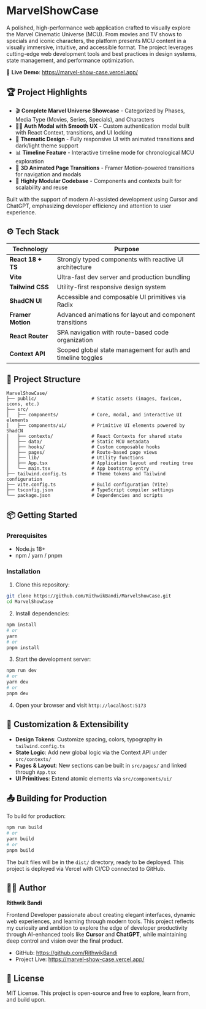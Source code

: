 # MarvelShowCase

A polished, high-performance web application crafted to visually explore the Marvel Cinematic Universe (MCU). From movies and TV shows to specials and iconic characters, the platform presents MCU content in a visually immersive, intuitive, and accessible format. The project leverages cutting-edge web development tools and best practices in design systems, state management, and performance optimization.

🔗 **Live Demo**: https://marvel-show-case.vercel.app/

## 🏆 Project Highlights

- 🎬 **Complete Marvel Universe Showcase** - Categorized by Phases, Media Type (Movies, Series, Specials), and Characters
- 🧑‍💻 **Auth Modal with Smooth UX** - Custom authentication modal built with React Context, transitions, and UI locking
- 🎨 **Thematic Design** - Fully responsive UI with animated transitions and dark/light theme support
- 📊 **Timeline Feature** - Interactive timeline mode for chronological MCU exploration
- 🚀 **3D Animated Page Transitions** - Framer Motion-powered transitions for navigation and modals
- 🧱 **Highly Modular Codebase** - Components and contexts built for scalability and reuse

Built with the support of modern AI-assisted development using Cursor and ChatGPT, emphasizing developer efficiency and attention to user experience.

## ⚙️ Tech Stack

| Technology | Purpose |
|------------|---------|
| **React 18 + TS** | Strongly typed components with reactive UI architecture |
| **Vite** | Ultra-fast dev server and production bundling |
| **Tailwind CSS** | Utility-first responsive design system |
| **ShadCN UI** | Accessible and composable UI primitives via Radix |
| **Framer Motion** | Advanced animations for layout and component transitions |
| **React Router** | SPA navigation with route-based code organization |
| **Context API** | Scoped global state management for auth and timeline toggles |

## 📁 Project Structure

```
MarvelShowCase/
├── public/                    # Static assets (images, favicon, icons, etc.)
├── src/
│   ├── components/            # Core, modal, and interactive UI elements
│   ├── components/ui/         # Primitive UI elements powered by ShadCN
│   ├── contexts/              # React Contexts for shared state
│   ├── data/                  # Static MCU metadata
│   ├── hooks/                 # Custom composable hooks
│   ├── pages/                 # Route-based page views
│   ├── lib/                   # Utility functions
│   ├── App.tsx                # Application layout and routing tree
│   └── main.tsx               # App bootstrap entry
├── tailwind.config.ts         # Theme tokens and Tailwind configuration
├── vite.config.ts             # Build configuration (Vite)
├── tsconfig.json              # TypeScript compiler settings
└── package.json               # Dependencies and scripts
```

## 📦 Getting Started

### Prerequisites

- Node.js 18+
- npm / yarn / pnpm

### Installation

1. Clone this repository:
```bash
git clone https://github.com/RithwikBandi/MarvelShowCase.git
cd MarvelShowCase
```

2. Install dependencies:
```bash
npm install
# or
yarn
# or
pnpm install
```

3. Start the development server:
```bash
npm run dev
# or
yarn dev
# or
pnpm dev
```

4. Open your browser and visit `http://localhost:5173`

## 🧩 Customization & Extensibility

- **Design Tokens**: Customize spacing, colors, typography in `tailwind.config.ts`
- **State Logic**: Add new global logic via the Context API under `src/contexts/`
- **Pages & Layout**: New sections can be built in `src/pages/` and linked through `App.tsx`
- **UI Primitives**: Extend atomic elements via `src/components/ui/`

## 📤 Building for Production

To build for production:

```bash
npm run build
# or
yarn build
# or
pnpm build
```

The built files will be in the `dist/` directory, ready to be deployed. This project is deployed via Vercel with CI/CD connected to GitHub.

## 👨‍💼 Author

**Rithwik Bandi**

Frontend Developer passionate about creating elegant interfaces, dynamic web experiences, and learning through modern tools. This project reflects my curiosity and ambition to explore the edge of developer productivity through AI-enhanced tools like **Cursor** and **ChatGPT**, while maintaining deep control and vision over the final product.

- GitHub: https://github.com/RithwikBandi
- Project Live: https://marvel-show-case.vercel.app/

## 📝 License

MIT License. This project is open-source and free to explore, learn from, and build upon.
